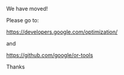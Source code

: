 We have moved!

Please go to:

https://developers.google.com/optimization/

and

https://github.com/google/or-tools

Thanks